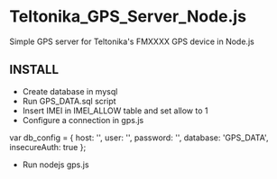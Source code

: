 # Teltonika_GPS_Server_Node.js
Simple GPS server for Teltonika's FMXXXX GPS device in Node.js

## INSTALL

* Create database in mysql
* Run GPS_DATA.sql script
* Insert IMEI in IMEI_ALLOW table and set allow to 1
* Configure a connection in gps.js

var db_config = {
    host: '',
    user: '',
    password: '',
    database: 'GPS_DATA',
    insecureAuth: true
};

* Run nodejs gps.js
